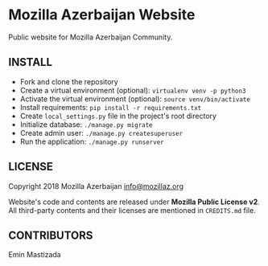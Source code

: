 # Mozilla Azerbaijan Website

Public website for Mozilla Azerbaijan Community.

INSTALL
-------

* Fork and clone the repository
* Create a virtual environment (optional): `virtualenv venv -p python3`
* Activate the virtual environment (optional): `source venv/bin/activate`
* Install requirements: `pip install -r requirements.txt`
* Create `local_settings.py` file in the project's root directory
* Initialize database: `./manage.py migrate`
* Create admin user: `./manage.py createsuperuser`
* Run the application: `./manage.py runserver`

LICENSE
-------
Copyright 2018 Mozilla Azerbaijan <info@mozillaz.org>

Website's code and contents are released under **Mozilla Public License v2**.
All third-party contents and their licenses are mentioned in `CREDITS.md` file.

CONTRIBUTORS
------------
Emin Mastizada

